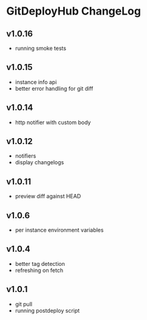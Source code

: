 # GitDeployHub ChangeLog 

## v1.0.16

- running smoke tests

## v1.0.15

- instance info api
- better error handling for git diff

## v1.0.14

- http notifier with custom body

## v1.0.12

- notifiers
- display changelogs

## v1.0.11

- preview diff against HEAD

## v1.0.6

- per instance environment variables

## v1.0.4

- better tag detection
- refreshing on fetch

## v1.0.1

- git pull
- running postdeploy script
 